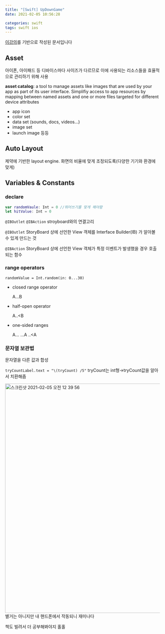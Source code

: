 ```yaml
---
title: "[Swift] UpDownGame"
date: 2021-02-05 10:56:28

categories: swift
tags: swift ios
---
```


[이강의](https://www.youtube.com/watch?v=aVpSUBlZPxU&list=PLz8NH7YHUj_ZF2oja5rP4Sow5KK1zf2yk)를 기반으로 작성된 문서입니다

## Asset

아이폰, 아이패드 등 디바이스마다 사이즈가 다르므로 이에 사용되는 리소스들을 효율적으로 관리하기 위해 사용

**asset catalog**: a tool to manage assets like images that are used by your app as part of its user interface. Simplifiy access to app resources by mapping between named assets and one or more files targeted for different device attributes

- app icon
- color set
- data set (sounds, docs, videos...)
- image set
- launch image 등등

## Auto Layout

제약에 기반한 layout engine. 화면의 비율에 맞게 조정되도록(다양한 기기와 환경에 맞게)

## Variables & Constants

### declare

```swift
var randomVaule: Int = 0 //뛰어쓰기를 맞게 해야함
let hitValue: Int = 0
```

`@IBOutlet` `@IBAction`  stroyboard와의 연결고리

`@IBOutlet` StoryBoard 상에 선언한 View 객체를 Interface Builder(IB) 가 알아볼 수 있게 만드는 것

`@IBAction` StoryBoard 상에 선언한 View 객체가 특정 이벤트가 발생했을 경우 호출되는 함수

### range operators

`randomValue = Int.random(in: 0...30)`

- closed range operator

    A...B

- half-open operator

    A..<B

- one-sided ranges

    A...    ...A    ..<A

### 문자열 보관법

문자열을 다른 값과 합성 

`tryCountLabel.text = "\(tryCount) /5"` tryCount는 int형→tryCount값을 알아서 치환해줌



<img width="748" alt="스크린샷 2021-02-05 오전 12 39 56" src="https://user-images.githubusercontent.com/67692759/106978415-94de7500-679f-11eb-8212-796c6c3ea579.png">
별거는 아니지만 내 핸드폰에서 작동되니 재미나다

책도 빌려서 더 공부해봐야지 홀홀

